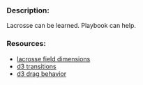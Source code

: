 ### Description:

Lacrosse can be learned. Playbook can help.

### Resources:
 + [lacrosse field dimensions](http://www.sportsknowhow.com/lacrosse/dimensions/lacrosse-field-dimensions.html#enlarge)
 + [d3 transitions](http://bost.ocks.org/mike/transition/)
 + [d3 drag behavior](http://bl.ocks.org/mbostock/1557377)